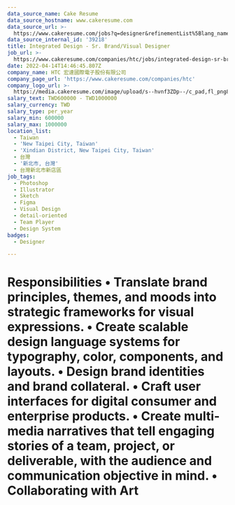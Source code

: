 ```yaml
---
data_source_name: Cake Resume
data_source_hostname: www.cakeresume.com
data_source_url: >-
  https://www.cakeresume.com/jobs?q=designer&refinementList%5Blang_name%5D%5B0%5D=English&refinementList%5Bsalary_type%5D=per_year
data_source_internal_id: '39218'
title: Integrated Design - Sr. Brand/Visual Designer
job_url: >-
  https://www.cakeresume.com/companies/htc/jobs/integrated-design-sr-brand-visual-designer
date: 2022-04-14T14:46:45.807Z
company_name: HTC 宏達國際電子股份有限公司
company_page_url: 'https://www.cakeresume.com/companies/htc'
company_logo_url: >-
  https://media.cakeresume.com/image/upload/s--hvnf3ZDp--/c_pad,fl_png8,h_200,w_200/v1569659591/gwf2hetj4bvzypwfrkvj.png
salary_text: TWD600000 - TWD1000000
salary_currency: TWD
salary_type: per_year
salary_min: 600000
salary_max: 1000000
location_list:
  - Taiwan
  - 'New Taipei City, Taiwan'
  - 'Xindian District, New Taipei City, Taiwan'
  - 台灣
  - '新北市, 台灣'
  - 台灣新北市新店區
job_tags:
  - Photoshop
  - Illustrator
  - Sketch
  - Figma
  - Visual Design
  - detail-oriented
  - Team Player
  - Design System
badges:
  - Designer

---
```


# Responsibilities • Translate brand principles, themes, and moods into strategic frameworks for visual expressions. • Create scalable design language systems for typography, color, components, and layouts. • Design brand identities and brand collateral. • Craft user interfaces for digital consumer and enterprise products. • Create multi-media narratives that tell engaging stories of a team, project, or deliverable, with the audience and communication objective in mind. • Collaborating with Art 